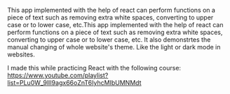 This app implemented with the help of react can perform functions on a piece of text such as removing extra white spaces, converting to upper case or to lower case, etc.This app implemented with the help of react can perform functions on a piece of text such as removing extra white spaces, converting to upper case or to lower case, etc. It also demonstrtes the manual changing of whole website's theme. Like the light or dark mode in websites.

I made this while practicing React with the following course: https://www.youtube.com/playlist?list=PLu0W_9lII9agx66oZnT6IyhcMIbUMNMdt
